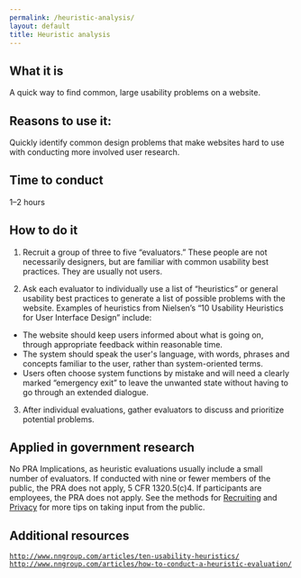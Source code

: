 ```yaml
---
permalink: /heuristic-analysis/
layout: default
title: Heuristic analysis
---
```


## What it is

A quick way to find common, large usability problems on a website.

## Reasons to use it:

Quickly identify common design problems that make websites hard to use with conducting more involved user research.

## Time to conduct

1–2 hours

## How to do it

1. Recruit a group of three to five “evaluators.” These people are not necessarily designers, but are familiar with common usability best practices. They are usually not users.

2. Ask each evaluator to individually use a list of “heuristics” or general usability best practices to generate a list of possible problems with the website. Examples of heuristics from Nielsen’s “10 Usability Heuristics for User Interface Design” include:
 - The website should keep users informed about what is going on, through appropriate feedback within reasonable time.
 - The system should speak the user's language, with words, phrases and concepts familiar to the user, rather than system-oriented terms.
 - Users often choose system functions by mistake and will need a clearly marked “emergency exit” to leave the unwanted state without having to go through an extended dialogue.

3. After individual evaluations, gather evaluators to discuss and prioritize potential problems. 

## Applied in government research

No PRA Implications, as heuristic evaluations usually include a small number of evaluators. If conducted with nine or fewer members of the public, the PRA does not apply, 5 CFR 1320.5(c)4. If participants are employees, the PRA does not apply. See the methods for [Recruiting](../recruiting/) and [Privacy](../privacy/) for more tips on taking input from the public.

## Additional resources

[`http://www.nngroup.com/articles/ten-usability-heuristics/`](http://www.nngroup.com/articles/ten-usability-heuristics/)
[`http://www.nngroup.com/articles/how-to-conduct-a-heuristic-evaluation/`](http://www.nngroup.com/articles/how-to-conduct-a-heuristic-evaluation/)

